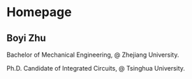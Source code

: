 # Homepage

## Boyi Zhu

Bachelor of Mechanical Engineering, @ Zhejiang University.

Ph.D. Candidate of Integrated Circuits, @ Tsinghua University.
